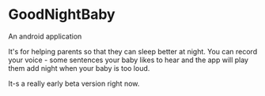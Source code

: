 # GoodNightBaby
An android application

It's for helping parents so that they can sleep better at night.
You can record your voice - some sentences your baby likes to hear and the app will play them add night when your baby is too loud.


It-s a really early beta version right now.
